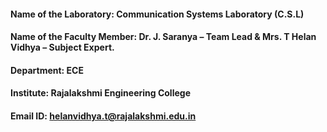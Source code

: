 #### Name of the Laboratory: Communication Systems Laboratory (C.S.L)
#### Name of the Faculty Member: Dr. J. Saranya – Team Lead & Mrs. T Helan Vidhya – Subject Expert.
#### Department: ECE
#### Institute: Rajalakshmi Engineering College
#### Email ID: helanvidhya.t@rajalakshmi.edu.in
